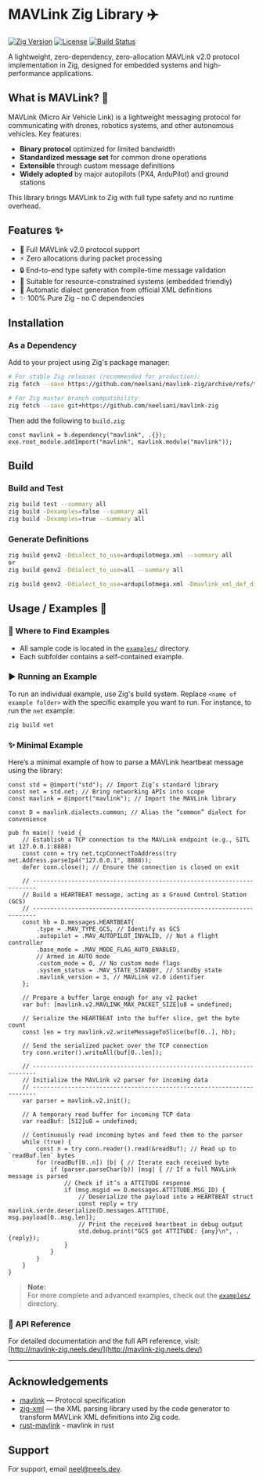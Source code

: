 # MAVLink Zig Library ✈️

[![Zig Version](https://img.shields.io/badge/Zig-0.14.0-%23f7a41d.svg)](https://ziglang.org/)
[![License](https://img.shields.io/badge/License-MIT-blue.svg)](LICENSE)
[![Build Status](https://github.com/neelsani/mavlink-zig/actions/workflows/build.yaml/badge.svg)](https://github.com/neelsani/mavlink-zig/actions)

A lightweight, zero-dependency, zero-allocation MAVLink v2.0 protocol implementation in Zig, designed for embedded systems and high-performance applications.

## What is MAVLink? 🚁

MAVLink (Micro Air Vehicle Link) is a lightweight messaging protocol for communicating with drones, robotics systems, and other autonomous vehicles. Key features:

- **Binary protocol** optimized for limited bandwidth
- **Standardized message set** for common drone operations
- **Extensible** through custom message definitions
- **Widely adopted** by major autopilots (PX4, ArduPilot) and ground stations

This library brings MAVLink to Zig with full type safety and no runtime overhead.

## Features ✨

- 🚀 Full MAVLink v2.0 protocol support
- ⚡ Zero allocations during packet processing
- 🔒 End-to-end type safety with compile-time message validation
- 🔋 Suitable for resource-constrained systems (embedded friendly)
- 🔄 Automatic dialect generation from official XML definitions
- ✨ 100% Pure Zig - no C dependencies

## Installation

### As a Dependency

Add to your project using Zig's package manager:

```sh
# For stable Zig releases (recommended for production):
zig fetch --save https://github.com/neelsani/mavlink-zig/archive/refs/tags/vX.Y.Z.tar.gz

# For Zig master branch compatibility:
zig fetch --save git+https://github.com/neelsani/mavlink-zig
```
Then add the following to `build.zig`:

```zig
const mavlink = b.dependency("mavlink", .{});
exe.root_module.addImport("mavlink", mavlink.module("mavlink"));
```
## Build
### Build and Test 
```sh
zig build test --summary all
zig build -Dexamples=false --summary all
zig build -Dexamples=true --summary all
```
### Generate Definitions
```sh
zig build genv2 -Ddialect_to_use=ardupilotmega.xml --summary all
or
zig build genv2 -Ddialect_to_use=all --summary all

zig build genv2 -Ddialect_to_use=ardupilotmega.xml -Dmavlink_xml_def_dir=<path/to/mavlink/xml/dir> -Ddialect_out_dir=<path/to/output> --summary all
```

## Usage / Examples 🚀

### 📂 Where to Find Examples

- All sample code is located in the [`examples/`](examples/) directory.
- Each subfolder contains a self-contained example.

### ▶️ Running an Example

To run an individual example, use Zig's build system. Replace `<name of example folder>` with the specific example you want to run. For instance, to run the `net` example:

```sh
zig build net
```

### ✨ Minimal Example

Here’s a minimal example of how to parse a MAVLink heartbeat message using the library:

```zig
const std = @import("std"); // Import Zig’s standard library
const net = std.net; // Bring networking APIs into scope
const mavlink = @import("mavlink"); // Import the MAVLink library

const D = mavlink.dialects.common; // Alias the “common” dialect for convenience

pub fn main() !void {
    // Establish a TCP connection to the MAVLink endpoint (e.g., SITL at 127.0.0.1:8888)
    const conn = try net.tcpConnectToAddress(try net.Address.parseIp4("127.0.0.1", 8888));
    defer conn.close(); // Ensure the connection is closed on exit

    // -----------------------------------------------------------------------
    // Build a HEARTBEAT message, acting as a Ground Control Station (GCS)
    // -----------------------------------------------------------------------
    const hb = D.messages.HEARTBEAT{
        .type = .MAV_TYPE_GCS, // Identify as GCS
        .autopilot = .MAV_AUTOPILOT_INVALID, // Not a flight controller
        .base_mode = .MAV_MODE_FLAG_AUTO_ENABLED,
        // Armed in AUTO mode
        .custom_mode = 0, // No custom mode flags
        .system_status = .MAV_STATE_STANDBY, // Standby state
        .mavlink_version = 3, // MAVLink v2.0 identifier
    };

    // Prepare a buffer large enough for any v2 packet
    var buf: [mavlink.v2.MAVLINK_MAX_PACKET_SIZE]u8 = undefined;

    // Serialize the HEARTBEAT into the buffer slice, get the byte count
    const len = try mavlink.v2.writeMessageToSlice(buf[0..], hb);

    // Send the serialized packet over the TCP connection
    try conn.writer().writeAll(buf[0..len]);

    // -----------------------------------------------------------------------
    // Initialize the MAVLink v2 parser for incoming data
    // -----------------------------------------------------------------------
    var parser = mavlink.v2.init();

    // A temporary read buffer for incoming TCP data
    var readBuf: [512]u8 = undefined;

    // Continuously read incoming bytes and feed them to the parser
    while (true) {
        const n = try conn.reader().read(&readBuf); // Read up to `readBuf.len` bytes
        for (readBuf[0..n]) |b| { // Iterate each received byte
            if (parser.parseChar(b)) |msg| { // If a full MAVLink message is parsed
                // Check if it’s a ATTITUDE response
                if (msg.msgid == D.messages.ATTITUDE.MSG_ID) {
                    // Deserialize the payload into a HEARTBEAT struct
                    const reply = try mavlink.serde.deserialize(D.messages.ATTITUDE, msg.payload[0..msg.len]);
                    // Print the received heartbeat in debug output
                    std.debug.print("GCS got ATTITUDE: {any}\n", .{reply});
                }
            }
        }
    }
}
```

> **Note:**  
> For more complete and advanced examples, check out the [`examples/`](examples/) directory.

### 📖 API Reference

For detailed documentation and the full API reference, visit:  
[http://mavlink-zig.neels.dev/](http://mavlink-zig.neels.dev/)

---

## Acknowledgements
- [mavlink](https://mavlink.io/en/) — Protocol specification
- [zig-xml](https://github.com/ianprime0509/zig-xml) — the XML parsing library used by the code generator to transform MAVLink XML definitions into Zig code.  
- [rust-mavlink](https://github.com/mavlink/rust-mavlink) - mavlink in rust

## Support

For support, email neel@neels.dev.